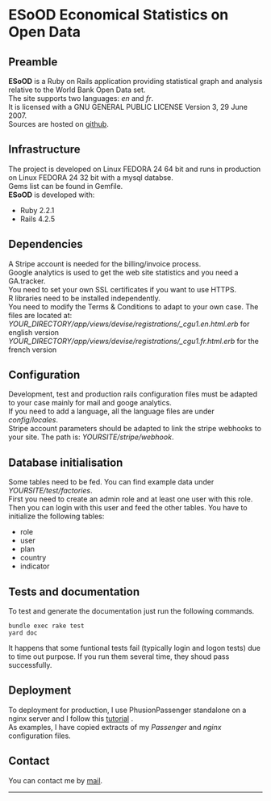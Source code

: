 # ESoOD  Economical Statistics on Open Data
## Preamble
**ESoOD** is a Ruby on Rails application providing statistical graph and analysis relative to the World Bank Open Data set.  
The site supports two languages: *en* and *fr*.  
It is licensed with a GNU GENERAL PUBLIC LICENSE Version 3, 29 June 2007.  
Sources are hosted on [github](https://github.com/BeGe78/esood).
## Infrastructure
The project is developed on Linux FEDORA 24 64 bit and runs in production on Linux FEDORA 24 32 bit with a mysql databse.  
Gems list can be found in Gemfile.  
**ESoOD** is developed with:  
- Ruby  2.2.1  
- Rails 4.2.5  

## Dependencies
A Stripe account is needed for the billing/invoice process.  
Google analytics is used to get the web site statistics and you need a GA.tracker.  
You need to set your own SSL certificates if you want to use HTTPS.  
R libraries need to be installed independently.  
You need to modify the Terms & Conditions to adapt to your own case. The files are located at:  
*YOUR_DIRECTORY/app/views/devise/registrations/_cgu1.en.html.erb* for english version  
*YOUR_DIRECTORY/app/views/devise/registrations/_cgu1.fr.html.erb* for the french version  

## Configuration
Development, test and production rails configuration files must be adapted to your case mainly for mail and googe analytics.  
If you need to add a language, all the language files are under *config/locales*.  
Stripe account parameters should be adapted to link the stripe webhooks to your site. The path is: *YOURSITE/stripe/webhook*.
## Database initialisation
Some tables need to be fed. You can find example data under *YOURSITE/test/factories*.  
First you need to create an admin role and at least one user with this role. Then you can login with this user and feed the other tables. You have to initialize the following tables:  
- role  
- user  
- plan  
- country  
- indicator  

## Tests and documentation
To test and generate the documentation just run the following commands.  

    bundle exec rake test  
    yard doc
    
It happens that some funtional tests fail (typically login and logon tests) due to time out purpose. If you run them several time, they shoud pass successfully.  
## Deployment
To deployment for production, I use PhusionPassenger standalone on a nginx server and I follow this [tutorial](https://www.phusionpassenger.com/library/walkthroughs/deploy/ruby/ownserver/standalone/oss/deploy_app_main.html) .  
As examples, I have copied extracts of my *Passenger* and *nginx* configuration files.  
## Contact
You can contact me by [mail](mailto:bgardin@gmail.com).  

-----------------

